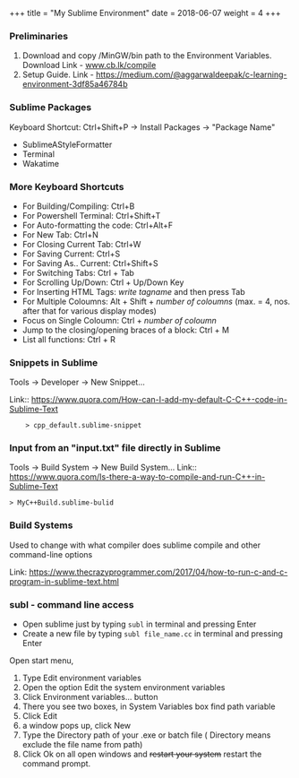 +++
title = "My Sublime Environment"
date = 2018-06-07
weight = 4
+++


### Preliminaries

1. Download and copy /MinGW/bin path to the Environment Variables. Download Link - www.cb.lk/compile
2. Setup Guide. Link - https://medium.com/@aggarwaldeepak/c-learning-environment-3df85a46784b

### Sublime Packages 

Keyboard Shortcut: Ctrl+Shift+P -> Install Packages -> "Package Name"

 - SublimeAStyleFormatter
 - Terminal
 - Wakatime
	
### More Keyboard Shortcuts

 - For Building/Compiling: Ctrl+B
 - For Powershell Terminal: Ctrl+Shift+T
 - For Auto-formatting the code: Ctrl+Alt+F
 - For New Tab: Ctrl+N
 - For Closing Current Tab: Ctrl+W
 - For Saving Current: Ctrl+S
 - For Saving As.. Current: Ctrl+Shift+S
 - For Switching Tabs: Ctrl + Tab
 - For Scrolling Up/Down: Ctrl + Up/Down Key
 - For Inserting HTML Tags: _write tagname_ and then press Tab
 - For Multiple Coloumns: Alt + Shift + _number of coloumns_ (max. = 4, nos. after that for various display modes)
 - Focus on Single Coloumn: Ctrl + _number of coloumn_
 - Jump to the closing/opening braces of a block: Ctrl + M
 - List all functions: Ctrl + R

### Snippets in Sublime
Tools -> Developer -> New Snippet...

Link:: https://www.quora.com/How-can-I-add-my-default-C-C++-code-in-Sublime-Text

		> cpp_default.sublime-snippet

### Input from an "input.txt" file directly in Sublime
Tools -> Build System -> New Build System...
Link:: https://www.quora.com/Is-there-a-way-to-compile-and-run-C++-in-Sublime-Text

	> MyC++Build.sublime-bulid
	
### Build Systems
Used to change with what compiler does sublime compile and other command-line options

Link: https://www.thecrazyprogrammer.com/2017/04/how-to-run-c-and-c-program-in-sublime-text.html	

### subl - command line access

- Open sublime just by typing `subl` in terminal and pressing Enter
- Create a new file by typing `subl file_name.cc` in terminal and pressing Enter

Open start menu,

1. Type Edit environment variables
2. Open the option Edit the system environment variables
3. Click Environment variables... button
4. There you see two boxes, in System Variables box find path variable
5. Click Edit
6. a window pops up, click New
7. Type the Directory path of your .exe or batch file ( Directory means exclude the file name from path)
8. Click Ok on all open windows and ~~restart your system~~ restart the command prompt.